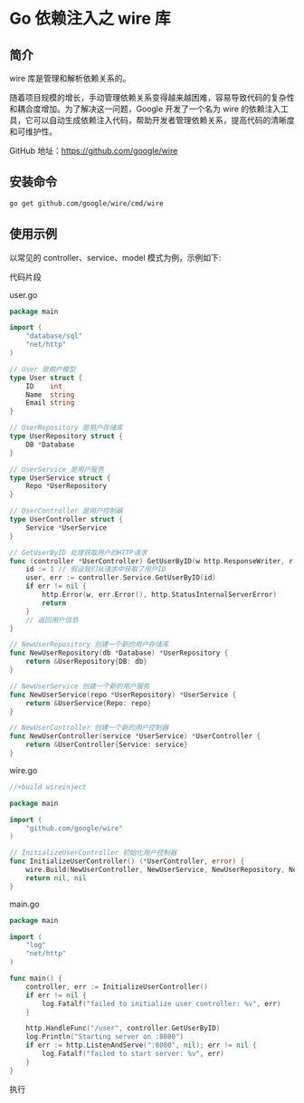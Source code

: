 # Go 依赖注入之 wire 库

## 简介

wire 库是管理和解析依赖关系的。

随着项目规模的增长，手动管理依赖关系变得越来越困难，容易导致代码的复杂性和耦合度增加。为了解决这一问题，Google 开发了一个名为 wire 的依赖注入工具，它可以自动生成依赖注入代码，帮助开发者管理依赖关系，提高代码的清晰度和可维护性。

GitHub 地址：https://github.com/google/wire

## 安装命令

```bash
go get github.com/google/wire/cmd/wire
```



## 使用示例

以常见的 controller、service、model 模式为例，示例如下:

代码片段

user.go

```go
package main

import (
    "database/sql"
    "net/http"
)

// User 是用户模型
type User struct {
    ID    int
    Name  string
    Email string
}

// UserRepository 是用户存储库
type UserRepository struct {
    DB *Database
}

// UserService 是用户服务
type UserService struct {
    Repo *UserRepository
}

// UserController 是用户控制器
type UserController struct {
    Service *UserService
}

// GetUserByID 处理获取用户的HTTP请求
func (controller *UserController) GetUserByID(w http.ResponseWriter, r *http.Request) {
    id := 1 // 假设我们从请求中获取了用户ID
    user, err := controller.Service.GetUserByID(id)
    if err != nil {
        http.Error(w, err.Error(), http.StatusInternalServerError)
        return
    }
    // 返回用户信息
}

// NewUserRepository 创建一个新的用户存储库
func NewUserRepository(db *Database) *UserRepository {
    return &UserRepository{DB: db}
}

// NewUserService 创建一个新的用户服务
func NewUserService(repo *UserRepository) *UserService {
    return &UserService{Repo: repo}
}

// NewUserController 创建一个新的用户控制器
func NewUserController(service *UserService) *UserController {
    return &UserController{Service: service}
}

```

wire.go
```go
//+build wireinject

package main

import (
    "github.com/google/wire"
)

// InitializeUserController 初始化用户控制器
func InitializeUserController() (*UserController, error) {
    wire.Build(NewUserController, NewUserService, NewUserRepository, NewDatabase)
    return nil, nil
}

```

main.go

```go
package main

import (
    "log"
    "net/http"
)

func main() {
    controller, err := InitializeUserController()
    if err != nil {
        log.Fatalf("failed to initialize user controller: %v", err)
    }

    http.HandleFunc("/user", controller.GetUserByID)
    log.Println("Starting server on :8080")
    if err := http.ListenAndServe(":8080", nil); err != nil {
        log.Fatalf("failed to start server: %v", err)
    }
}

```

执行